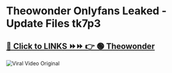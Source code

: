 
 # Theowonder Onlyfans Leaked - Update Files tk7p3

## <h2><a href="https://clipsfans.com/Theowonder&ref=git">🔗 Click to LINKS ⏩⏩ 👉 🟢 Theowonder </a></h2>

<a href="https://clipsfans.com/Theowonder&ref=git" rel="nofollow" data-target="animated-image.originalLink"><img src="https://i.ibb.co.com/xMMVF88/686577567.gif" alt="Viral Video Original" style="max-width: 100%; display: inline-block;" data-target="animated-image.originalImage"></a>

